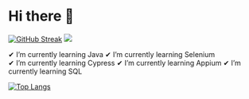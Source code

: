 # Hi there 👋

[![GitHub Streak](https://github-readme-streak-stats.herokuapp.com?user=maydinca&theme=dark&hide_border=false)](https://git.io/streak-stats)<picture>
<source 
  srcset="https://github-readme-stats.vercel.app/api?username=maydinca&show_icons=true&theme=dark"
  media="(prefers-color-scheme: dark)"
/>
<source
  srcset="https://github-readme-stats.vercel.app/api?username=maydinca&show_icons=false"
  media="(prefers-color-scheme: light), (prefers-color-scheme: no-preference)"
/>
<img src="https://github-readme-stats.vercel.app/api?username=maydinca&show_icons=false" />
</picture>



✔ I’m currently learning Java
✔ I’m currently learning Selenium  
✔ I’m currently learning Cypress
✔ I’m currently learning Appium
✔ I’m currently learning SQL
 
 [![Top Langs](https://github-readme-stats.vercel.app/api/top-langs/?username=maydinca&langs_count=8)](https://github.com/maydinca/github-readme-stats)
